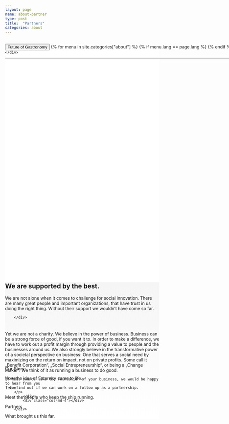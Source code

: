 ```yaml
---
layout: page
name: about-partner
type: post
title:  "Partners"
categories: about
---
```



<div style="background-color: #fff;">
	<div class="container-hero container-hero-1 clearfix" style="height: 720px;background: url('/images/partners.jpg') rgb(255, 255, 255);background-repeat: no-repeat;background-size: 1000px;background-position: center bottom;">
		<div class="container-hero-content container-hero-content-1 clearfix">
			<div class="container-4 clearfix" style="margin-bottom:-40px;margin-top:30px;width: 960px;height: 46px;border-bottom: 1px solid rgb(0, 0, 0);">
				<button class="text text-5" style="text-align:left;color:#000" onClick="window.location='/about';" >Future of Gastronomy</button>
				{% for menu in site.categories["about"] %}
				{% if menu.lang == page.lang %}
				<button class="_button" style="float:right;margin-left:20px;margin-top:8px;font-size:0.95em;color:#000" onClick="window.location='{{menu.url}}';">{{menu.title}}</button>
				{% endif %}{% endfor %}
			</div>
			<!-- <div style="line-height: 1.38;clear: both;width: 796px;margin: 250px 0 0 82px;border-radius: 3px;background-color: rgba(255, 255, 255, 0);font-size: 3.2em;text-align: center;float: left; color: #fff">Our Goal: We are building the<br>Future of Gastronomy.</div> -->
		</div>

	</div>
</div>	

<div style="background: -webkit-linear-gradient(90deg, rgb(255, 255, 255) 0%, rgb(245, 245, 245) 100%) rgb(222, 222, 222);margin-top:60px;margin-bottom:160px">
	
<div class="container">
		<div class="row" style="height:100px">
			<div class="col-md-2"></div>
			<div class="col-md-6">
				<h2>We are supported by the best.</h2>
				<p>We are not alone when it comes to challenge for social innovation. There are many great people and important organizations, that have trust in us doing the right thing. Without their support we wouldn’t have come so far.</p>
			</div>
			<div class="col-md-4"></div>
			
		</div>
</div>



<div class="container">
		<div class="row" style="height:100px">
			<div class="col-md-2"></div>
			<div class="col-md-6">
				<p style="margin-top:60px">Yet we are not a charity. We believe in the power of business. Business can be a strong force of good, if you want it to. In order to make a difference, we have to work out a profit margin through providing a value to people and the businesses around us. We also strongly believe in the transformative power of a societal perspective on business: One that serves a social need by maximizing on the return on impact, not on private profits.
	Some call it „Benefit Corporation“, „Social Entrepreneurship“,  or being a „Change Maker“. We think of it as running a business to do good.

	If this sounds like the foundation of your business, we would be happy to hear from you
	- to find out if we can work on a follow up as a partnership.
		</p>
			</div>
			<div class="col-md-4"></div>
			
		</div>
</div>
</div>


<div class="follow-up-footer follow-up-footer-6 clearfix">
	<div class="container-follow-up clearfix">
		<div class="element-our-story element-our-story-1 clearfix">
			<p class="text text-147">Our Story</p>
			<p class="text text-151">How the idea of Eaternity came to life.</p>
		</div>
		<div class="element-team element-team-2 clearfix">
			<p class="text text-165">Team</p>
			<p class="text text-173">Meet the people who keep the ship running.</p>
		</div>
		<div class="element-partners clearfix">
			<p class="text text-197">Partners</p>
			<p class="text text-204">What brought us this far.</p>
		</div>
	</div>
</div>